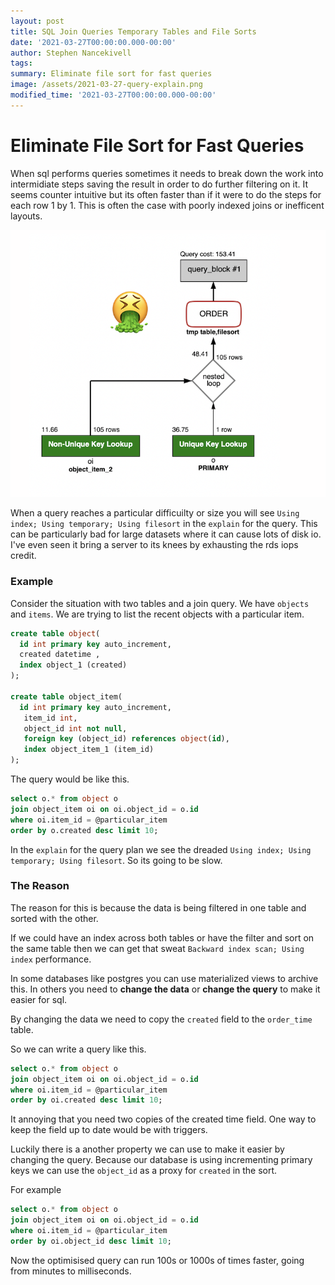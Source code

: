```yaml
---
layout: post
title: SQL Join Queries Temporary Tables and File Sorts
date: '2021-03-27T00:00:00.000-00:00'
author: Stephen Nancekivell
tags:
summary: Eliminate file sort for fast queries
image: /assets/2021-03-27-query-explain.png
modified_time: '2021-03-27T00:00:00.000-00:00'
---
```


# Eliminate File Sort for Fast Queries

When sql performs queries sometimes it needs to break down the work into intermidiate steps saving the result in order to do further filtering on it. It seems counter intuitive but its often faster than if it were to do the steps for each row 1 by 1. This is often the case with poorly indexed joins or inefficent layouts.

![query-explain](/assets/2021-03-27-query-explain.png)


When a query reaches a particular difficuilty or size you will see `Using index; Using temporary; Using filesort` in the `explain` for the query. This can be particularly bad for large datasets where it can cause lots of disk io. I've even seen it bring a server to its knees by exhausting the rds iops credit. 


### Example
Consider the situation with two tables and a join query. We have `objects` and `items`. We are trying to list the recent objects with a particular item.

```sql
create table object(
  id int primary key auto_increment,  
  created datetime ,
  index object_1 (created)
);

create table object_item(
  id int primary key auto_increment,
   item_id int,
   object_id int not null,
   foreign key (object_id) references object(id),
   index object_item_1 (item_id)
);
```

The query would be like this.
```sql
select o.* from object o
join object_item oi on oi.object_id = o.id
where oi.item_id = @particular_item
order by o.created desc limit 10;
```

In the `explain` for the query plan we see the dreaded `Using index; Using temporary; Using filesort`. So its going to be slow.

### The Reason
The reason for this is because the data is being filtered in one table and sorted with the other.

If we could have an index across both tables or have the filter and sort on the same table then we can get that sweat `Backward index scan; Using index` performance. 

In some databases like postgres you can use materialized views to archive this. In others you need to **change the data** or **change the query** to make it easier for sql.

By changing the data we need to copy the `created` field to the `order_time` table.

So we can write a query like this.
```sql
select o.* from object o
join object_item oi on oi.object_id = o.id
where oi.item_id = @particular_item
order by oi.created desc limit 10;
```

It annoying that you need two copies of the created time field. One way to keep the field up to date would be with triggers.

Luckily there is a another property we can use to make it easier by changing the query. Because our database is using incrementing primary keys we can use the `object_id` as a proxy for `created` in the sort.

For example
```sql
select o.* from object o
join object_item oi on oi.object_id = o.id
where oi.item_id = @particular_item
order by oi.object_id desc limit 10;
```


Now the optimisised query can run 100s or 1000s of times faster, going from minutes to milliseconds.
